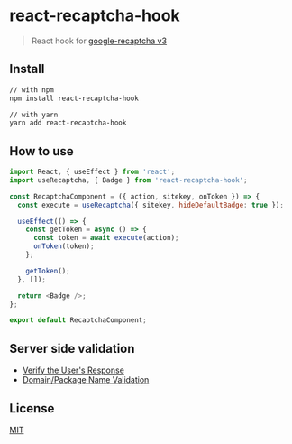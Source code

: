 # react-recaptcha-hook

> React hook for [google-recaptcha v3](https://developers.google.com/recaptcha/docs/v3)

## Install

```sh
// with npm
npm install react-recaptcha-hook

// with yarn
yarn add react-recaptcha-hook
```

## How to use

```javascript
import React, { useEffect } from 'react';
import useRecaptcha, { Badge } from 'react-recaptcha-hook';

const RecaptchaComponent = ({ action, sitekey, onToken }) => {
  const execute = useRecaptcha({ sitekey, hideDefaultBadge: true });

  useEffect(() => {
    const getToken = async () => {
      const token = await execute(action);
      onToken(token);
    };

    getToken();
  }, []);

  return <Badge />;
};

export default RecaptchaComponent;
```

## Server side validation

- [Verify the User's Response](https://developers.google.com/recaptcha/docs/verify)
- [Domain/Package Name Validation](https://developers.google.com/recaptcha/docs/domain_validation)

## License

[MIT](LICENSE)
